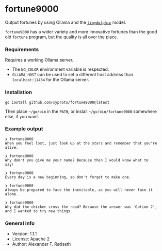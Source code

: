 # fortune9000

Output fortunes by using Ollama and the [`tinydolphin`](https://ollama.com/library/tinydolphin) model.

`fortune9000` has a wider variety and more innovative fortunes than the good old `fortune` program, but the quality is all over the place.

### Requirements

Requires a working Ollama server.

* The `NO_COLOR` environment variable is respected.
* `OLLAMA_HOST` can be used to set a different host address than `localhost:11434` for the Ollama server.

### Installation

    go install github.com/xyproto/fortune9000@latest

Then place `~/go/bin` in the `PATH`, or install `~/go/bin/fortune9000` somewhere else, if you want.

### Example output

```
❯ fortune9000
When you feel lost, just look up at the stars and remember that you're alive.

❯ fortune9000
Why don't you give me your name? Because then I would know what to say!

❯ fortune9000
Every day is a new beginning, so don't forget to make one.

❯ fortune9000
Always be prepared to face the inevitable, as you will never face it alone.

❯ fortune9000
Why did the chicken cross the road? Because the answer was 'Option 2', and I wanted to try new things.
```

### General info

* Version: 1.1.1
* License: Apache 2
* Author: Alexander F. Rødseth
